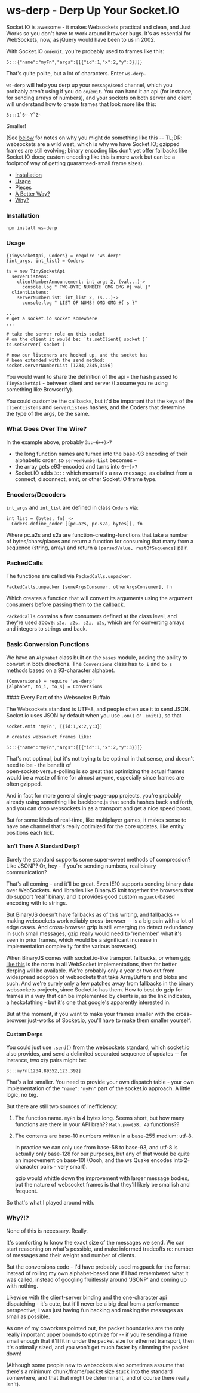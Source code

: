 ws-derp - Derp Up Your Socket.IO
===

Socket.IO is awesome - it makes Websockets practical
and clean, and Just Works so you don't have to work 
around browser bugs. It's as essential for WebSockets, now, 
as jQuery would have been to us in 2002.

With Socket.IO `on`/`emit`, you're probably used to frames like this:

    5:::{"name":"myFn","args":[[{"id":1,"x":2,"y":3}]]}

That's quite polite, but a lot of characters. Enter `ws-derp.`

`ws-derp` will help you derp up your `message`/`send` channel, which
you probably aren't using if you do `on`/`emit`. You can hand
it an api (for instance, for sending arrays of numbers), and your
sockets on both server and client will understand how to
create frames that look more like this:

    3:::1`6~-Y`Z~

Smaller!

(See [below](#buffalo) for notes on why you might do something like this --
TL;DR: websockets are a wild west, which is why we have Socket.IO;
gzipped frames are still evolving; binary encoding libs don't 
yet offer fallbacks like Socket.IO does; custom encoding like 
this is more work but can be a foolproof way of getting 
guaranteed-small frame sizes).

* [Installation](#installation)
* [Usage](#usage)
* [Pieces](#pieces)
* [A Better Way?](#standard)
* [Why?](#why)

### Installation

    npm install ws-derp

### Usage

    {TinySocketApi, Coders} = require 'ws-derp'
    {int_args, int_list} = Coders
    
    ts = new TinySocketApi
      serverListens:
        clientNumberAnnouncement: int_args 2, (val...)->
          console.log " TWO-BYTE NUMBER! OMG OMG #{ val }"
      clientListens:
        serverNumberList: int_list 2, (s...)->
          console.log " LIST OF NUMS! OMG OMG #{ s }"
    
    ...
    # get a socket.io socket somewhere
    ...
    
    # take the server role on this socket
    # on the client it would be: `ts.setClient( socket )`
    ts.setServer( socket )
    
    # now our listeners are hooked up, and the socket has
    # been extended with the send method:
    socket.serverNumberList [1234,2345,3456]

You would want to share the definition of the api - the hash passed
to `TinySocketApi` - between client and server (I assume you're
using something like Browserify).

You could customize the callbacks, but it'd be important that
the keys of the `clientListens` and `serverListens` hashes, and
the Coders that determine the type of the args, be the same.

### What Goes Over The Wire?

In the example above, probably `3::~6++)>7`

* the long function names are turned into the base-93
  encoding of their alphabetic order, so `serverNumberList`
  becomes `~`
* the array gets e93-encoded and turns into `6++)>7`
* Socket.IO adds `3:::` which means it's a raw message,
  as distinct from a connect, disconnect, emit, or other 
  Socket.IO frame type.

### Encoders/Decoders

`int_args` and `int_list` are defined in class `Coders` via:

    int_list = (bytes, fn) ->
      Coders.define_coder [[pc.a2s, pc.s2a, bytes]], fn
      
Where pc.a2s and s2a are function-creating-functions that
take a number of bytes/chars/places and return a function for consuming
that many from a sequence (string, array) and return 
a `[parsedValue, restOfSequence]` pair.

### PackedCalls

The functions are called via `PackedCalls.unpacker`.

    PackedCalls.unpacker [someArgsConsumer, otherArgsConsumer], fn
    
Which creates a function that will convert its arguments using the 
argument consumers before passing them to the callback.

`PackedCalls` contains a few consumers defined at the class
level, and they're used above: `s2a, a2s, s2i, i2s`, which are
for converting arrays and integers to strings and back.

### Basic Conversion Functions

We have an `Alphabet` class built on the `bases` module, adding
the ability to convert in both directions. The `Conversions` 
class has `to_i` and `to_s` methods based on a 93-character alphabet.

    {Conversions} = require 'ws-derp'
    {alphabet, to_i, to_s} = Conversions


<span id="buffalo">
#### Every Part of the Websocket Buffalo

The Websockets standard is UTF-8, and people often use it to 
send JSON. Socket.io uses JSON by default when you use `.on()` 
or `.emit()`, so that

    socket.emit 'myFn', [{id:1,x:2,y:3}]

    # creates websocket frames like:

    5:::{"name":"myFn","args":[[{"id":1,"x":2,"y":3}]]}

That's not optimal, but it's not trying to be optimal in that
sense, and doesn't need to be - the benefit of  
open-socket-versus-polling is so great that optimizing the actual frames would be 
a waste of time for almost anyone, especially since 
frames are often gzipped.

And in fact for more general single-page-app projects, you're
probably already using something like backbone.js that sends hashes
back and forth, and you can drop websockets in as a transport and get a nice 
speed boost.

But for some kinds of real-time, like multiplayer games, it makes
sense to have one channel that's really optimized for the core
updates, like entity positions each tick.

<span id='standard'></span>
#### Isn't There A Standard Derp?

Surely the standard supports some super-sweet methods of
compression? Like JSONP? Or, hey - if you're sending numbers, 
real binary communication?

That's all coming - and it'll be great. Even IE10 supports sending
binary data over WebSockets. And libraries like BinaryJS 
knit together 
the browsers that do support 'real' binary, and it provides
good custom `msgpack`-based encoding with to strings.

But BinaryJS doesn't 
have fallbacks as of this writing, and fallbacks -- making
websockets work reliably cross-browser -- is a big pain with
a lot of edge cases. And cross-browser gzip 
is still emerging (to detect redundancy in such small messages,
gzip really would need to 'remember' what it's seen in prior
frames, which would be a significant increase in implementation
complexity for the various browsers).

When BinaryJS comes with socket.io-like transport fallbacks, 
or when [gzip like this](http://www.ietf.org/mail-archive/web/hybi/current/msg01810.html)
is the norm in all WebSocket implementations, then far better derping
will be available. We're probably only a year or two out from 
widespread adoption of websockets that take ArrayBuffers and blobs
and such. And we're surely only a few patches away from fallbacks
in the binary websockets projects, since Socket.io has them. How to
best do gzip for frames in a way that can be implemented by clients
is,
as the link indicates, a heckofathing - but it's one that google's 
apparently interested in.

But at the moment, if you want to make your frames smaller
with the cross-browser just-works of Socket.io, you'll have to 
make them smaller yourself.

#### Custom Derps

You could just use `.send()` from the websockets standard, which
socket.io also provides, and send a delimited separated sequence
of updates -- for instance, two x/y pairs might be:

    3:::myFn[1234,89352,123,392]

That's a lot smaller. You need to provide your own dispatch table - 
your own implementation of the `"name":"myFn"` part of the 
socket.io approach. A little logic, no big.

But there are still two sources of inefficiency:

1. The function name. `myFn` is 4 bytes long. Seems short, but
   how many functions are there in your API brah?? `Math.pow(58, 4)` 
   functions??
   
2. The contents are base-10 numbers written in a base-255
   medium: utf-8.
   
   In practice we can only use from base-58
   to base-93, and utf-8 is actually only base-128 for our 
   purposes, but any of that would be 
   quite an improvement on base-10! (Oooh, and the
   ws Quake encodes into 2-character pairs - very smart).
   
   gzip would whittle down the improvement with larger message
   bodies, but the nature of websocket frames is that they'll
   likely be smallish and frequent.

So that's what I played around with.


### Why?!?

None of this is necessary. Really.

It's comforting to know the exact size of the messages 
we send. We can start reasoning on what's possible, and make informed
tradeoffs re: number of messages and their weight and number of
clients.

But the conversions code - I'd have probably used msgpack 
for the format instead of rolling
my own alphabet-based one if I had remembered what it was called,
instead of googling fruitlessly around 'JSONP' and coming up with
nothing.

Likewise with the client-server binding and the one-character
api dispatching - it's cute, but it'll never be a big deal
from a performance perspective; I was
just having fun hacking and making the messages as small as possible.

As one of my coworkers pointed out, the packet boundaries are the only
really important upper bounds to optimize for -- if you're sending a frame small enough that
it'll fit in under the packet size for ethernet transport, then
it's optimally sized, and you won't get much faster by slimming
the packet down!

(Although some people new to websockets also sometimes assume that
there's a minimum chunk/frame/packet size stuck into the standard
somewhere, and that that might be determinant, and of course there 
really isn't).




